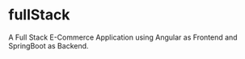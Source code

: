 # fullStack

A Full Stack E-Commerce Application using Angular as Frontend and SpringBoot as Backend.
